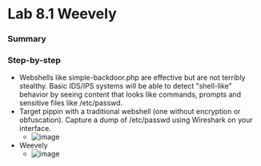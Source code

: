 # Lab 8.1   Weevely

### Summary

### Step-by-step

* Webshells like simple-backdoor.php are effective but are not terribly stealthy. Basic IDS/IPS systems will be able to detect "shell-like" behavior by seeing content that looks like commands, prompts and sensitive files like /etc/passwd.
* Target pippin with a traditional webshell (one without encryption or obfuscation). Capture a dump of /etc/passwd using Wireshark on your interface.
  * ![image](https://github.com/biedrzycki105/tech-journal/assets/90063737/d0d79f08-3b57-488c-9745-d43b9b922d2d)
* Weevely
  * ![image](https://github.com/biedrzycki105/tech-journal/assets/90063737/3ac16176-fc7a-45aa-99d6-0395d455636f)
